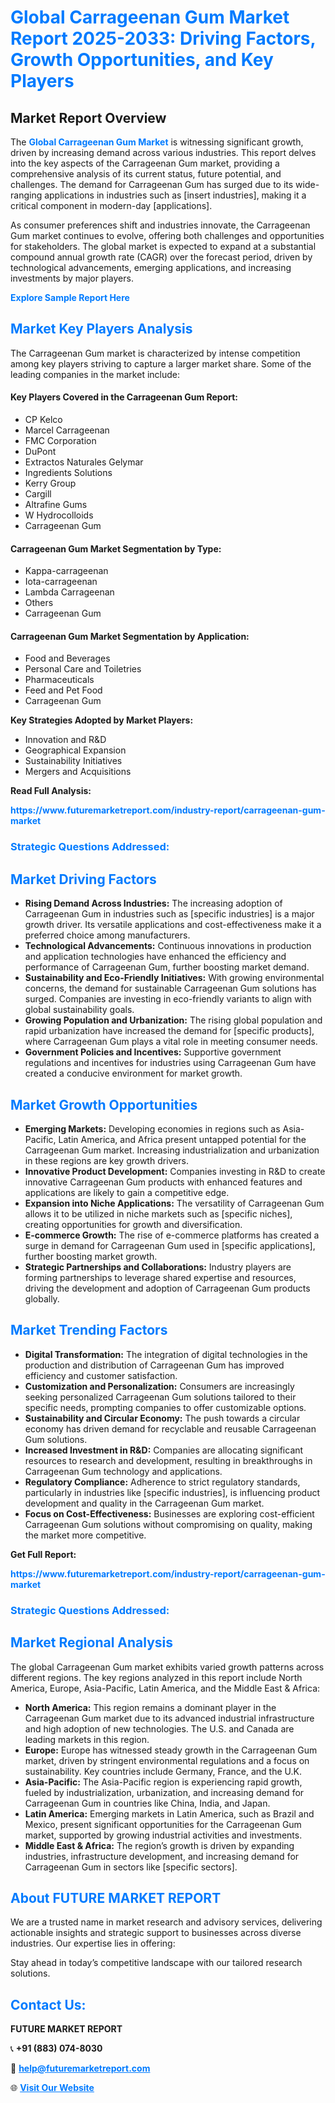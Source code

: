 <h1 style="color: #007BFF;">Global Carrageenan Gum Market Report 2025-2033: Driving Factors, Growth Opportunities, and Key Players</h1>

<section id="overview">
<h2>Market Report Overview</h2>
<p>The <a href="https://www.futuremarketreport.com/industry-report/carrageenan-gum-market" style="color: #007BFF; text-decoration: none;"><strong>Global Carrageenan Gum Market</strong></a> is witnessing significant growth, driven by increasing demand across various industries. This report delves into the key aspects of the Carrageenan Gum market, providing a comprehensive analysis of its current status, future potential, and challenges. The demand for Carrageenan Gum has surged due to its wide-ranging applications in industries such as [insert industries], making it a critical component in modern-day [applications].</p>
<p>As consumer preferences shift and industries innovate, the Carrageenan Gum market continues to evolve, offering both challenges and opportunities for stakeholders. The global market is expected to expand at a substantial compound annual growth rate (CAGR) over the forecast period, driven by technological advancements, emerging applications, and increasing investments by major players.</p>
</section>

<section id="overview">
<p><a href="https://www.futuremarketreport.com/request-sample/reportId=97645" style="color: #007BFF; text-decoration: none;"><strong>Explore Sample Report Here</strong></a></p>
</section>

<section id="key-players">
<h2 style="color: #007BFF;">Market Key Players Analysis</h2>
<p>The Carrageenan Gum market is characterized by intense competition among key players striving to capture a larger market share. Some of the leading companies in the market include:</p>
<h4>Key Players Covered in the Carrageenan Gum Report:</h4>
<ul><li>CP Kelco</li><li>Marcel Carrageenan</li><li>FMC Corporation</li><li>DuPont</li><li>Extractos Naturales Gelymar</li><li>Ingredients Solutions</li><li>Kerry Group</li><li>Cargill</li><li>Altrafine Gums</li><li>W Hydrocolloids</li><li>Carrageenan Gum</li></ul>
<h4>Carrageenan Gum Market Segmentation by Type:</h4>
<ul><li>Kappa-carrageenan</li><li>Iota-carrageenan</li><li>Lambda Carrageenan</li><li>Others</li><li>Carrageenan Gum</li></ul>

<h4>Carrageenan Gum Market Segmentation by Application:</h4>
<ul><li>Food and Beverages</li><li>Personal Care and Toiletries</li><li>Pharmaceuticals</li><li>Feed and Pet Food</li><li>Carrageenan Gum</li></ul>
<p><strong>Key Strategies Adopted by Market Players:</strong></p>
<ul>
<li>Innovation and R&D</li>
<li>Geographical Expansion</li>
<li>Sustainability Initiatives</li>
<li>Mergers and Acquisitions</li>
</ul>
</section>

<section>
<p><strong>Read Full Analysis: </strong></p><a href="https://www.futuremarketreport.com/industry-report/carrageenan-gum-market" style="color: #007BFF; text-decoration: none;"><strong>https://www.futuremarketreport.com/industry-report/carrageenan-gum-market</strong></a>
<h3 style="color: #007BFF;">Strategic Questions Addressed:</h3>
</section>

<section id="driving-factors">
<h2 style="color: #007BFF;">Market Driving Factors</h2>
<ul>
<li><strong>Rising Demand Across Industries:</strong> The increasing adoption of Carrageenan Gum in industries such as [specific industries] is a major growth driver. Its versatile applications and cost-effectiveness make it a preferred choice among manufacturers.</li>
<li><strong>Technological Advancements:</strong> Continuous innovations in production and application technologies have enhanced the efficiency and performance of Carrageenan Gum, further boosting market demand.</li>
<li><strong>Sustainability and Eco-Friendly Initiatives:</strong> With growing environmental concerns, the demand for sustainable Carrageenan Gum solutions has surged. Companies are investing in eco-friendly variants to align with global sustainability goals.</li>
<li><strong>Growing Population and Urbanization:</strong> The rising global population and rapid urbanization have increased the demand for [specific products], where Carrageenan Gum plays a vital role in meeting consumer needs.</li>
<li><strong>Government Policies and Incentives:</strong> Supportive government regulations and incentives for industries using Carrageenan Gum have created a conducive environment for market growth.</li>
</ul>
</section>

<section id="growth-opportunities">
<h2 style="color: #007BFF;">Market Growth Opportunities</h2>
<ul>
<li><strong>Emerging Markets:</strong> Developing economies in regions such as Asia-Pacific, Latin America, and Africa present untapped potential for the Carrageenan Gum market. Increasing industrialization and urbanization in these regions are key growth drivers.</li>
<li><strong>Innovative Product Development:</strong> Companies investing in R&D to create innovative Carrageenan Gum products with enhanced features and applications are likely to gain a competitive edge.</li>
<li><strong>Expansion into Niche Applications:</strong> The versatility of Carrageenan Gum allows it to be utilized in niche markets such as [specific niches], creating opportunities for growth and diversification.</li>
<li><strong>E-commerce Growth:</strong> The rise of e-commerce platforms has created a surge in demand for Carrageenan Gum used in [specific applications], further boosting market growth.</li>
<li><strong>Strategic Partnerships and Collaborations:</strong> Industry players are forming partnerships to leverage shared expertise and resources, driving the development and adoption of Carrageenan Gum products globally.</li>
</ul>
</section>

<section id="trending-factors">
<h2 style="color: #007BFF;">Market Trending Factors</h2>
<ul>
<li><strong>Digital Transformation:</strong> The integration of digital technologies in the production and distribution of Carrageenan Gum has improved efficiency and customer satisfaction.</li>
<li><strong>Customization and Personalization:</strong> Consumers are increasingly seeking personalized Carrageenan Gum solutions tailored to their specific needs, prompting companies to offer customizable options.</li>
<li><strong>Sustainability and Circular Economy:</strong> The push towards a circular economy has driven demand for recyclable and reusable Carrageenan Gum solutions.</li>
<li><strong>Increased Investment in R&D:</strong> Companies are allocating significant resources to research and development, resulting in breakthroughs in Carrageenan Gum technology and applications.</li>
<li><strong>Regulatory Compliance:</strong> Adherence to strict regulatory standards, particularly in industries like [specific industries], is influencing product development and quality in the Carrageenan Gum market.</li>
<li><strong>Focus on Cost-Effectiveness:</strong> Businesses are exploring cost-efficient Carrageenan Gum solutions without compromising on quality, making the market more competitive.</li>
</ul>
</section>

<section>
<p><strong>Get Full Report: </strong></p><a href="https://www.futuremarketreport.com/industry-report/carrageenan-gum-market" style="color: #007BFF; text-decoration: none;"><strong>https://www.futuremarketreport.com/industry-report/carrageenan-gum-market</strong></a>
<h3 style="color: #007BFF;">Strategic Questions Addressed:</h3>
</section>


<section id="regional-analysis">
<h2 style="color: #007BFF;">Market Regional Analysis</h2>
<p>The global Carrageenan Gum market exhibits varied growth patterns across different regions. The key regions analyzed in this report include North America, Europe, Asia-Pacific, Latin America, and the Middle East & Africa:</p>
<ul>
<li><strong>North America:</strong> This region remains a dominant player in the Carrageenan Gum market due to its advanced industrial infrastructure and high adoption of new technologies. The U.S. and Canada are leading markets in this region.</li>
<li><strong>Europe:</strong> Europe has witnessed steady growth in the Carrageenan Gum market, driven by stringent environmental regulations and a focus on sustainability. Key countries include Germany, France, and the U.K.</li>
<li><strong>Asia-Pacific:</strong> The Asia-Pacific region is experiencing rapid growth, fueled by industrialization, urbanization, and increasing demand for Carrageenan Gum in countries like China, India, and Japan.</li>
<li><strong>Latin America:</strong> Emerging markets in Latin America, such as Brazil and Mexico, present significant opportunities for the Carrageenan Gum market, supported by growing industrial activities and investments.</li>
<li><strong>Middle East & Africa:</strong> The region’s growth is driven by expanding industries, infrastructure development, and increasing demand for Carrageenan Gum in sectors like [specific sectors].</li>
</ul>
</section>

<footer>
<h2 style="color: #007BFF;">About FUTURE MARKET REPORT</h2>
<p>We are a trusted name in market research and advisory services, delivering actionable insights and strategic support to businesses across diverse industries. Our expertise lies in offering:</p>

<p>Stay ahead in today’s competitive landscape with our tailored research solutions.</p>

<h2 style="color: #007BFF;">Contact Us:</h2>
<p><strong>FUTURE MARKET REPORT</strong></p>
<p>📞 <strong>+91 (883) 074-8030</strong></p>
<p>📧 <strong><a href="mailto:help@futuremarketreport.com" style="color: #007BFF;">help@futuremarketreport.com</a></strong></p>
<p>🌐 <strong><a href="https://www.futuremarketreport.com/" style="color: #007BFF;">Visit Our Website</a></strong></p>
</footer>